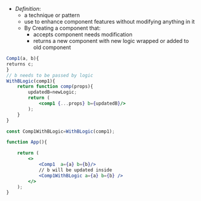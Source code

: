 - _Definition_:
    - a technique or pattern
    - use to enhance component features without modifying anything in it
    - By Creating a component that:
        - accepts component needs modification
        - returns a new component with new logic wrapped or added to old component

```jsx
Comp1(a, b){
returns c;
}
// b needs to be passed by logic
WithBLogic(comp1){
	return function comp(props){
		updatedB=newLogic;
		return (
			<comp1 {...props} b={updatedB}/>
		);
	}
}

const Comp1WithBLogic=WithBLogic(comp1);

function App(){

	return (
		<>
			<Comp1  a={a} b={b}/>
			// b will be updated inside
			<Comp1WithBLogic a={a} b={b} />
		</>
	);
}

```
